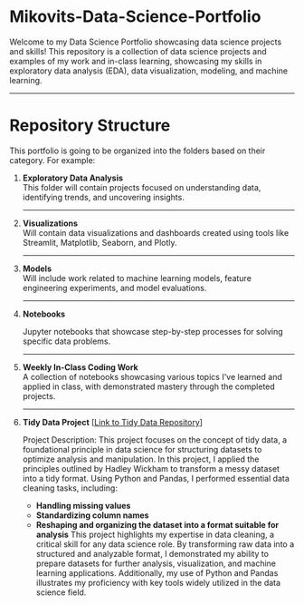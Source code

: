 # Mikovits-Data-Science-Portfolio
Welcome to my Data Science Portfolio showcasing data science projects and skills! This repository is a collection of data science projects and examples of my work and in-class learning, showcasing my skills in exploratory data analysis (EDA), data visualization, modeling, and machine learning.

---

# Repository Structure

This portfolio is going to be organized into the folders based on their category. For example:

1. **Exploratory Data Analysis**  
   This folder will contain projects focused on understanding data, identifying trends, and uncovering insights.

   ---

2. **Visualizations**  
   Will contain data visualizations and dashboards created using tools like Streamlit, Matplotlib, Seaborn, and Plotly.

   ---

3. **Models**  
   Will include work related to machine learning models, feature engineering experiments, and model evaluations.

   ---

4. **Notebooks**
     
   Jupyter notebooks that showcase step-by-step processes for solving specific data problems.

   ---

5. **Weekly In-Class Coding Work**  
   A collection of notebooks showcasing various topics I've learned and applied in class, with demonstrated mastery through the completed projects.

   ---

6. **Tidy Data Project**
      [[Link to Tidy Data Repository](https://github.com/jmikovits/Mikovits-Data-Science-Portfolio/blob/main/TidyData-Project/TidyData_Project.ipynb)]
      
    Project Description:
    This project focuses on the concept of tidy data, a foundational principle in data science for structuring datasets to optimize analysis and manipulation. In this project, I applied the principles outlined by Hadley Wickham to transform a messy dataset into a tidy       format. Using Python and Pandas, I performed essential data cleaning tasks, including:
     - **Handling missing values** 
     - **Standardizing column names** 
     - **Reshaping and organizing the dataset into a format suitable for analysis**
    This project highlights my expertise in data cleaning, a critical skill for any data science role. By transforming raw data into a structured and analyzable format, I demonstrated my ability to prepare datasets for further analysis, visualization, and machine            learning applications. Additionally, my use of Python and Pandas illustrates my proficiency with key tools widely utilized in the data science field.
